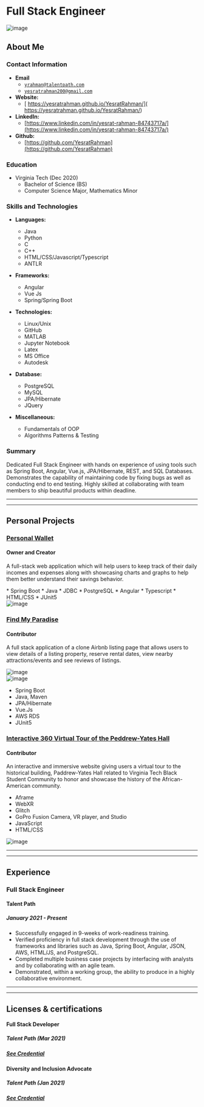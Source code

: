 <link rel="stylesheet" type="text/css" media="all" href="./style.css" />


# Full Stack Engineer

<img src="https://media-exp1.licdn.com/dms/image/C4D03AQGfnkDJDNDZvw/profile-displayphoto-shrink_400_400/0/1617829757947?e=1623283200&amp;v=beta&amp;t=zSfu8DvZDigPgo3PiEKyKN6P_8d1nqwSexCLXXpx8AA" alt="image">


## About Me 

### Contact Information
* **Email**
   *  <a href="mailto:yrahman@talentpath.com">`yrahman@talentpath.com`</a>
   *  <a href="mailto:yesratrahman200@gmail.com">`yesratrahman200@gmail.com`</a>
* **Website:**
    * [ https://yesratrahman.github.io/YesratRahman/]( https://yesratrahman.github.io/YesratRahman/)
* **LinkedIn:** 
    * [https://www.linkedin.com/in/yesrat-rahman-84743717a/](https://www.linkedin.com/in/yesrat-rahman-84743717a/)
* **Github:** 
    * [https://github.com/YesratRahman](https://github.com/YesratRahman)

### Education
* Virginia Tech (Dec 2020) 
   * Bachelor of Science (BS)
   * Computer Science Major, Mathematics Minor
   
### Skills and Technologies
   * **Languages:**
      * Java
      * Python 
      * C 
      * C++ 
      * HTML/CSS/Javascript/Typescript
      * ANTLR
   * **Frameworks:**
      * Angular 
      * Vue Js
      * Spring/Spring Boot 

   * **Technologies:**
      * Linux/Unix
      * GitHub
      * MATLAB
      * Jupyter Notebook
      * Latex
      * MS Office
      * Autodesk
   
  * **Database:**
      * PostgreSQL 
      * MySQL 
      * JPA/Hibernate
      * JQuery

 * **Miscellaneous:**
   * Fundamentals of OOP
   * Algorithms Patterns & Testing

### Summary
Dedicated Full Stack Engineer with hands on experience of using tools such as Spring Boot, Angular, Vue.js, JPA/Hibernate, REST, and SQL Databases. Demonstrates the capability of maintaining code by fixing bugs as well as conducting end to end testing. Highly skilled at collaborating with team members to ship beautiful products within deadline.

<hr><hr>

## Personal Projects
### [Personal Wallet](https://github.com/YesratRahman/Personal-Wallet)
#### Owner and Creator
   A full-stack web application which will help users to keep track of their daily incomes and expenses along with showcasing charts and graphs to help them            better understand their savings behavior.
   <div> 
   * Spring Boot
   * Java
   * JDBC
   * PostgreSQL
   * Angular
   * Typescript
   * HTML/CSS
   * JUnit5 
</div> 
<div> 
  <img src="assets/image1.jpg" alt="image">
</div> 


### [Find My Paradise](https://github.com/Smelser-Squad/FindMyParadise)
#### Contributor
   A full stack application of a clone Airbnb listing page that allows users to view details of a listing property, reserve rental dates, view nearby                  attractions/events and see reviews of listings. 
   <div> 
        <img src="assets/image3.png" alt="image">
  </div> 
  <div> 
      <img src="assets/image2.png" alt="image">
  </div> 

   * Spring Boot
   * Java, Maven 
   * JPA/Hibernate
   * Vue.Js
   * AWS RDS
   * JUnit5 
   
### [Interactive 360 Virtual Tour of the Peddrew-Yates Hall](https://wordpress.cs.vt.edu/ccs2020f/2020/12/13/vt-360/)
#### Contributor
   An interactive and immersive website giving users a virtual tour to the historical building, Paddrew-Yates Hall related to Virginia Tech Black Student Community    to honor and showcase the history of the African-American community.
   * Aframe
   * WebXR
   * Glitch
   * GoPro Fusion Camera, VR player, and Studio
   * JavaScript
   * HTML/CSS

<div> 
   <img src="assets/image5.png" alt="image">
</div> 
<hr><hr>

## Experience 
### Full Stack Engineer
#### Talent Path
##### January 2021 - Present
   * Successfully engaged in 9-weeks of work-readiness training.
   * Verified proficiency in full stack development through the use of frameworks and libraries such as Java, Spring Boot, Angular, JSON, AWS, HTML/JS, and     PostgreSQL.
   * Completed multiple business case projects by interfacing with analysts and by collaborating with an agile team. 
   * Demonstrated, within a working group, the ability to produce in a highly collaborative environment. 

<hr><hr>

## Licenses & certifications

#### Full Stack Developer
##### Talent Path (Mar 2021)
##### [See Credential](https://www.credly.com/badges/9fb9c367-a5c7-456f-9519-43442757e1ef?source=linked_in_profile)

#### Diversity and Inclusion Advocate
##### Talent Path (Jan 2021)
##### [See Credential](https://intranet1.wpengine.com/wp-content/uploads/2021/01/DI-Badges-11.2020-04.png)

